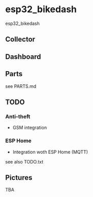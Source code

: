 # esp32_bikedash
esp32_bikedash

## Collector

## Dashboard

## Parts
see PARTS.md

## TODO

### Anti-theft
* GSM integration

### ESP Home
* Integration woth ESP Home (MQTT)

see also TODO.txt

## Pictures
TBA
